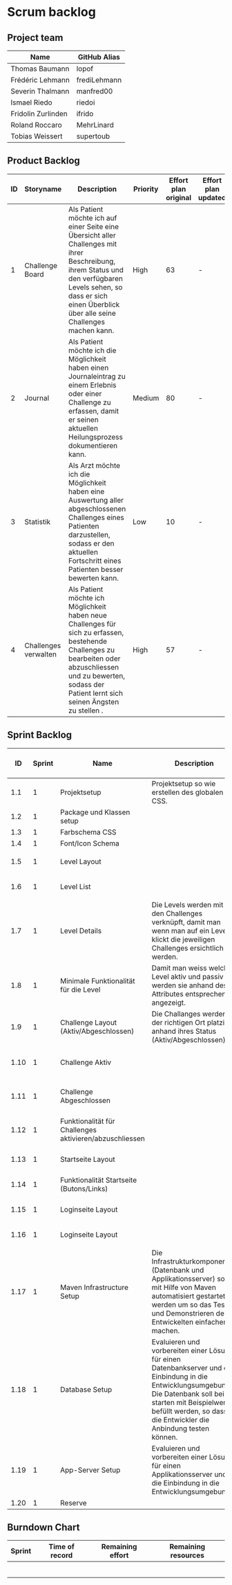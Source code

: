 # Scrum backlog
## Project team
Name | GitHub Alias
--- | ---
Thomas Baumann| lopof
Frédéric Lehmann | frediLehmann
Severin Thalmann | manfred00
Ismael Riedo | riedoi
Fridolin Zurlinden | ifrido
Roland Roccaro | MehrLinard
Tobias Weissert | supertoub

## Product Backlog
ID | Storyname | Description | Priority | Effort plan original | Effort plan updated | Effort acutal | Status
--- | --- | --- | --- | --- | --- | --- | ---
 1 | Challenge Board | Als Patient möchte ich auf einer Seite eine Übersicht aller Challenges mit ihrer Beschreibung, ihrem Status und den verfügbaren Levels sehen, so dass er sich einen Überblick über alle seine Challenges machen kann. | High | 63 | - | - | Open
 2 | Journal | Als Patient möchte ich die Möglichkeit haben einen Journaleintrag zu einem Erlebnis oder einer Challenge zu erfassen, damit er seinen aktuellen Heilungsprozess dokumentieren kann. | Medium | 80 | - | - | Open
 3 | Statistik | Als Arzt möchte ich die Möglichkeit haben eine Auswertung aller abgeschlossenen Challenges eines Patienten darzustellen, sodass er den aktuellen Fortschritt eines Patienten besser bewerten kann. | Low | 10 | - | - | Open
 4 | Challenges verwalten | Als Patient möchte ich Möglichkeit haben neue Challenges für sich zu erfassen, bestehende Challenges zu bearbeiten oder abzuschliessen und zu bewerten, sodass der Patient lernt sich seinen Ängsten zu stellen . | High | 57  | - | - | Open
## Sprint Backlog
ID | Sprint | Name | Description | Components | Owner | Reviewer | Priority | Effort plan original | Effort plan updated | Effort actual | Status
--- | --- | --- | --- | --- | --- | --- | --- | --- | --- | --- | ---
1.1 | 1 | Projektsetup |  Projektsetup so wie erstellen des globalen CSS.| | TWE | FLE | High | 3 | - | - | Open
1.2 | 1 | Package und Klassen setup |  | | FLE | TWE | High | 3 | - | - | Open
1.3 | 1 | Farbschema CSS |  | | TWE | RRO | Low | 3 | - | - | Open
1.4 | 1 | Font/Icon Schema |  | | TWE | RRO | Low | 3 | - | - | Open
1.5 | 1 | Level Layout |  | <ul><li>Challengebaord</li></ul> | FLE | TWE | High | 3 | - | - | Open
1.6 | 1 | Level List | | <ul><li>Challengebaord</li></ul> | FLE | IRI | High | 3 | - | - | Open
1.7 | 1 | Level Details | Die Levels werden mit den Challenges verknüpft, damit man wenn man auf ein Level klickt die jeweiligen Challenges ersichtlich werden. | <ul><li>Challengebaord</li></ul> | IRI | FLE | High | 3 | - | - | Open
1.8 | 1 | Minimale Funktionalität für die Level | Damit man weiss welches Level aktiv und passiv ist, werden sie anhand des Attributes entsprechend angezeigt.  | <ul><li>Challengebaord</li></ul> | IRI | FLE | High | 3 | - | - | Open
1.9 | 1 | Challenge Layout (Aktiv/Abgeschlossen) | Die Challanges werden an der richtigen Ort platziert anhand ihres Status (Aktiv/Abgeschlossen). | <ul><li>Challengeboard</li><li>Challengdetail</li></ul> | IRI | FZU | High | 3 | - | - | Open
1.10 | 1 | Challenge Aktiv |  | <ul><li>Challengeboard</li><li>Challengdetail</li></ul> | TBA | STH | High | 3 | - | - | Open
1.11 | 1 | Challenge Abgeschlossen |  | <ul><li>Challengeboard</li><li>Challengdetail</li></ul> | TBA | STH | High | 3 | - | - | Open
1.12 | 1 | Funktionalität für Challenges aktivieren/abzuschliessen |  | <ul><li>Challengeboard</li><li>Challengdetail</li></ul> | TBA | STH | High | 3 | - | - | Open
1.13 | 1 | Startseite Layout |  | <ul><li>Startview</li></ul> | STH | RRO | Medium | 3 | - | - | Open
1.14 | 1 | Funktionalität Startseite (Butons/Links) |  | <ul><li>Startview</li></ul> | STH | RRO | Medium | 3 | - | - | Open
1.15 | 1 | Loginseite Layout |  | <ul><li>Loginview</li></ul> | RRO | STH | Low | 3 | - | - | Open
1.16 | 1 | Loginseite Layout |  | <ul><li>Loginview</li></ul> | RRO | STH | Low | 3 | - | - | Open
1.17 | 1 | Maven Infrastructure Setup | Die Infrastrukturkomponenten (Datenbank und Applikationsserver) sollen mit Hilfe von Maven automatisiert gestartet werden um so das Testen und Demonstrieren der Entwickelten einfacher zu machen. | | FZU | TWE | High | 3 | - | - | Open
1.18 | 1 | Database Setup | Evaluieren und vorbereiten einer Lösung für einen Datenbankserver und die Einbindung in die Entwicklungsumgebung. Die Datenbank soll beim starten mit Beispielwerten befüllt werden, so dass die Entwickler die Anbindung testen können. | | FZU | IRI | High | 3 | - | - | Open
1.19 | 1 | App-Server Setup | Evaluieren und vorbereiten einer Lösung für einen Applikationsserver und die Einbindung in die Entwicklungsumgebung. | | FZU | IRI | High | 3 | - | - | Open
1.20 | 1 | Reserve |  |  |  |  |  | 6 | - | - | Open

## Burndown Chart
Sprint | Time of record | Remaining effort | Remaining resources
--- | --- | --- | ---
    |     |     |
    |     |     |
    |     |     |
    |     |     |
    |     |     |
    |     |     |
